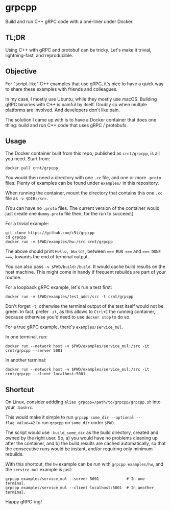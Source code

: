 # grpcpp

Build and run C++ gRPC code with a one-liner under Docker.

## TL;DR

Using C++ with gRPC and protobuf can be tricky. Let's make it trivial, lightning-fast, and reproducible.

## Objective

For "script-like" C++ examples that use gRPC, it's nice to have a quick way to share these examples with friends and colleagues.

In my case, I mostly use Ubuntu, while they mostly use macOS. Building gRPC binaries with C++ is painful by itself. Doubly so when multple platforms are involved. And developers don't like pain.

The solution I came up with is to have a Docker container that does one thing: build and run C++ code that uses gRPC / protobufs.

## Usage

The Docker container built from this repo, published as `crnt/grpcpp`, is all you need. Start from:

```
docker pull crnt/grpcpp
```

You would then need a directory with one `.cc` file, and one or more `.proto` files. Plenty of examples can be found under `examples/` in this repository.

When running the container, mount the directory that contains this one `.cc` file as `-v $DIR:/src`.

(You can have no `.proto` files. The current version of the container would just create one `dummy.proto` file then, for the run to succeed.)

For a trivial example:

```
git clone https://github.com/c5t/grpcpp
cd grpcpp
docker run -v $PWD/examples/hw:/src crnt/grpcpp
```

The above should print `Hello, World!`, between `=== RUN ===` and `=== DONE ===`, towards the end of terminal output.

You can also pass `-v $PWD/build:/build`. It would cache build results on the host machine. This might come in handy if frequent rebuilds are part of your routine.

For a loopback gRPC example, let's run a test first:

```
docker run -v $PWD/examples/test_add:/src -t crnt/grpcpp
```

Don't forget `-t`, otherwise the terminal output of the test itself would not be green. In fact, prefer `-it`, as this allows to `Ctrl+C` the running container, because otherwise you'd need to use `docker stop` to do so.

For a true gRPC example, there's `examples/service_mul`.

In one terminal, run:

```
docker run --network host -v $PWD/examples/service_mul:/src -it crnt/grpcpp --server 5001
```

In another terminal:

```
docker run --network host -v $PWD/examples/service_mul:/src -it crnt/grpcpp --client localhost:5001
```

## Shortcut

On Linux, consider addding `alias grpcpp=/path/to/grpcpp/grpcpp.sh` into your `.bashrc`.

This would make it simple to run `grpcpp some_dir --optional --flag_value=42` to run `grpcpp` on `some_dir` under `$PWD`.

The script would use `.build_some_dir` as the build directory, created and owned by the right user. So, a) you would have no problems cleaning up after the container, and b) the build results are cached automatically, so that the consecutive runs would be instant, and/or requiring only minimum rebuilds.

With this shortcut, the `hw` example can be run with `grpcpp examples/hw`, and the `service_mul` example is just:

```
grpcpp examples/service_mul --server 5001            # In one terminal.
grpcpp examples/service_mul --client localhost:5001  # In another terminal.
```

Happy gRPC-ing!

